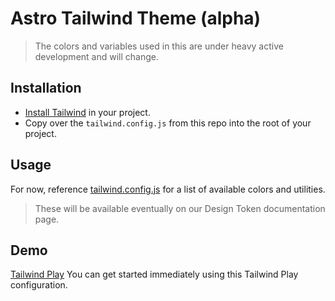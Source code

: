 # Astro Tailwind Theme (alpha)

> The colors and variables used in this are under heavy active development and will change.


## Installation 

* [Install Tailwind](https://tailwindcss.com/docs/installation) in your project.
* Copy over the `tailwind.config.js` from this repo into the root of your project.

## Usage 

For now, reference [tailwind.config.js](./tailwind.config.js) for a list of available colors and utilities.
> These will be available eventually on our Design Token documentation page.

## Demo

[Tailwind Play](https://play.tailwindcss.com/PYbrB6mxPK)
You can get started immediately using this Tailwind Play configuration.

